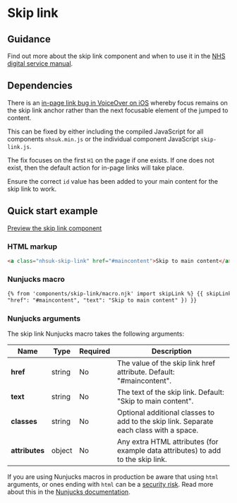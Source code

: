 # Skip link

## Guidance

Find out more about the skip link component and when to use it in the [NHS digital service manual](https://service-manual.nhs.uk/design-system/components/skip-link).

## Dependencies

There is an [in-page link bug in VoiceOver on iOS](https://bugs.webkit.org/show_bug.cgi?id=179011) whereby focus remains on the skip link anchor rather than
the next focusable element of the jumped to content.

This can be fixed by either including the compiled JavaScript for all components `nhsuk.min.js` or the individual component JavaScript `skip-link.js`.

The fix focuses on the first `H1` on the page if one exists. If one does not exist, then the default action for in-page links will take place.

Ensure the correct `id` value has been added to your main content for the skip link to work.

## Quick start example

[Preview the skip link component](https://nhsuk.github.io/nhsuk-frontend/components/skip-link/index.html)

### HTML markup

```html
<a class="nhsuk-skip-link" href="#maincontent">Skip to main content</a>
```

### Nunjucks macro

```html
{% from 'components/skip-link/macro.njk' import skipLink %} {{ skipLink({
"href": "#maincontent", "text": "Skip to main content" }) }}
```

### Nunjucks arguments

The skip link Nunjucks macro takes the following arguments:

| Name           | Type   | Required | Description                                                                            |
| -------------- | ------ | -------- | -------------------------------------------------------------------------------------- |
| **href**       | string | No       | The value of the skip link href attribute. Default: "#maincontent".                    |
| **text**       | string | No       | The text of the skip link. Default: "Skip to main content".                            |
| **classes**    | string | No       | Optional additional classes to add to the skip link. Separate each class with a space. |
| **attributes** | object | No       | Any extra HTML attributes (for example data attributes) to add to the skip link.       |

If you are using Nunjucks macros in production be aware that using `html` arguments, or ones ending with `html` can be a [security risk](https://developer.mozilla.org/en-US/docs/Glossary/Cross-site_scripting). Read more about this in the [Nunjucks documentation](https://mozilla.github.io/nunjucks/api.html#user-defined-templates-warning).
